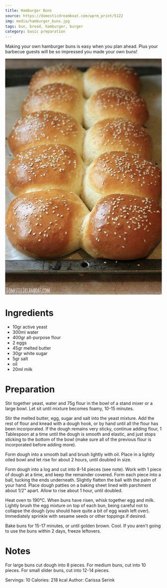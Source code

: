 ```yaml
---
title: Hamburger Buns
source: https://domesticdreamboat.com/wprm_print/5122
img: media/hamburger_buns.jpg
tags: bun, bread, hamburger, burger
category: basic preparation
---
```


Making your own hamburger buns is easy when you plan ahead. Plus your barbecue guests will be so impressed you made your own buns! 

![Hamburger Buns](media/hamburger_buns.jpg)

Ingredients
===========

* 10gr active yeast
* 300ml water
* 400gr all-purpose flour
* 2 eggs
* 45gr melted butter
* 30gr white sugar
* 5gr salt
* oil
* 20ml milk 

Preparation
===========

Stir together yeast, water and 75g flour in the bowl of a stand mixer or a large bowl. Let sit until mixture becomes foamy, 10-15 minutes.

Stir the melted butter, egg, sugar and salt into the yeast mixture. Add the rest of flour and knead with a dough hook, or by hand until all the flour has been incorporated. If the dough remains very sticky, continue adding flour, 1 Tablespoon at a time until the dough is smooth and elastic, and just stops sticking to the bottom of the bowl (make sure all of the previous flour is incorporated before adding more).

Form dough into a smooth ball and brush lightly with oil. Place in a lightly oiled bowl and let rise for about 2 hours, until doubled in size.

Form dough into a log and cut into 8-14 pieces (see note). Work with 1 piece of dough at a time, and keep the remainder covered. Form each piece into a ball, tucking the ends underneath. Slightly flatten the ball with the palm of your hand. Place dough patties on a baking sheet lined with parchment about 1/2" apart. Allow to rise about 1 hour, until doubled.

Heat oven to 190°C. When buns have risen, whisk together egg and milk. Lightly brush the egg mixture on top of each bun, being careful not to collapse the dough (you should have quite a bit of egg wash left over). Immediately sprinkle with sesame seeds or other toppings if desired.

Bake buns for 15-17 minutes, or until golden brown. Cool. If you aren't going to use the buns within 2 days, freeze leftovers.


Notes
=====

For large buns cut dough into 8 pieces. For medium buns, cut into 10 pieces. For small slider buns, cut into 12-14 pieces.

Servings: 10
Calories: 218 kcal
Author: Carissa Serink
